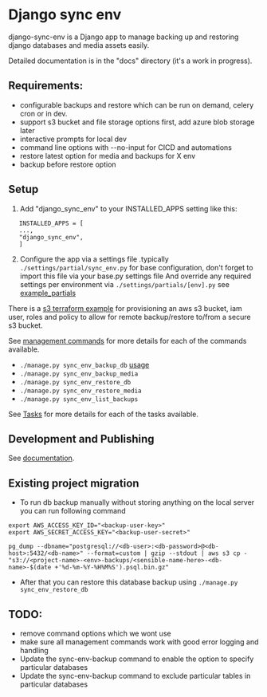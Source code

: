 # Django sync env

django-sync-env is a Django app to manage backing up and restoring django databases and media assets easily.

Detailed documentation is in the "docs" directory (it's a work in progress).


## Requirements:
- configurable backups and restore which can be run on demand, celery cron or in dev.
- support s3 bucket and file storage options first, add azure blob storage later
- interactive prompts for local dev
- command line options with --no-input for CICD and automations
- restore latest option for media and backups for X env
- backup before restore option


## Setup

1. Add "django_sync_env" to your INSTALLED_APPS setting like this:

```
   INSTALLED_APPS = [
   ...,
   "django_sync_env",
   ]
```

2. Configure the app via a settings file .typically `./settings/partial/sync_env.py` for base configuration,
   don't forget to import this file via your base.py settings file
   And override any required settings per environment via `./settings/partials/[env].py`
   see [example_partials](docs/example_partials.md)

There is a [s3 terraform example](docs/example_terraform_aws_s3_bucket.md) for provisioning
an aws s3 bucket, iam user, roles and policy to allow for remote backup/restore to/from a secure s3 bucket.

See [management commands](docs/management_commands.md) for more details for each of the commands available.

- `./manage.py sync_env_backup_db` [usage](docs/management_commands.md#managepy-syncenvbackupdb)
- `./manage.py sync_env_backup_media`
- `./manage.py sync_env_restore_db`
- `./manage.py sync_env_restore_media`
- `./manage.py sync_env_list_backups`

See [Tasks](docs/tasks.md) for more details for each of the tasks available.

## Development and Publishing
See [documentation](docs/development_and_release_notes.md). 

## Existing project migration

* To run db backup manually without storing anything on the local server you can run following command
```shell
export AWS_ACCESS_KEY_ID="<backup-user-key>"
export AWS_SECRET_ACCESS_KEY="<backup-user-secret>"

pg_dump --dbname="postgresql://<db-user>:<db-password>@<db-host>:5432/<db-name>" --format=custom | gzip --stdout | aws s3 cp - "s3://<project-name>-<env>-backups/<sensible-name-here>-<db-name>-$(date +'%d-%m-%Y-%H%M%S').psql.bin.gz"
```
* After that you can restore this database backup using `./manage.py sync_env_restore_db`

## TODO:
- remove command options which we wont use
- make sure all management commands work with good error logging and handling
- Update the sync-env-backup command to enable the option to specify particular databases
- Update the sync-env-backup command to exclude particular tables in particular databases



